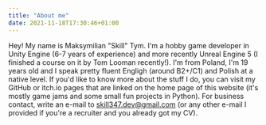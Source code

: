 ```yaml
---
title: "About me"
date: 2021-11-18T17:30:46+01:00
---
```


Hey! My name is Maksymilian "Skill" Tym. I'm a hobby game developer in Unity Engine (6-7 years of experience) and more recently Unreal Engine 5 (I finished a course on it by Tom Looman recently!). I'm from Poland, I'm 19 years old and I speak pretty fluent Engligh (around B2+/C1) and Polish at a native level. If you'd like to know more about the stuff I do, you can visit my GitHub or itch.io pages that are linked on the home page of this website (it's mostly game jams and some small fun projects in Python). For business contact, write an e-mail to skill347.dev@gmail.com (or any other e-mail I provided if you're a recruiter and you already got my CV).
